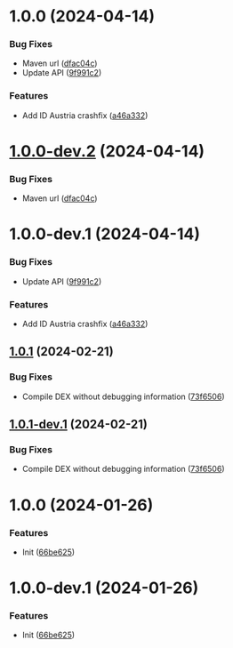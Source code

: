# 1.0.0 (2024-04-14)


### Bug Fixes

* Maven url ([dfac04c](https://github.com/1fexd/revanced-patches/commit/dfac04c91a0feb93b8570e0ea6b4c0fe93f012fa))
* Update API ([9f991c2](https://github.com/1fexd/revanced-patches/commit/9f991c22537207aff7e92eb9b95b22c71d7f371e))


### Features

* Add ID Austria crashfix ([a46a332](https://github.com/1fexd/revanced-patches/commit/a46a332da819dfb9153ef4048a843ce2aa266f3d))

# [1.0.0-dev.2](https://github.com/1fexd/revanced-patches/compare/v1.0.0-dev.1...v1.0.0-dev.2) (2024-04-14)


### Bug Fixes

* Maven url ([dfac04c](https://github.com/1fexd/revanced-patches/commit/dfac04c91a0feb93b8570e0ea6b4c0fe93f012fa))

# 1.0.0-dev.1 (2024-04-14)


### Bug Fixes

* Update API ([9f991c2](https://github.com/1fexd/revanced-patches/commit/9f991c22537207aff7e92eb9b95b22c71d7f371e))


### Features

* Add ID Austria crashfix ([a46a332](https://github.com/1fexd/revanced-patches/commit/a46a332da819dfb9153ef4048a843ce2aa266f3d))

## [1.0.1](https://github.com/ReVanced/revanced-patches-template/compare/v1.0.0...v1.0.1) (2024-02-21)


### Bug Fixes

* Compile DEX without debugging information ([73f6506](https://github.com/ReVanced/revanced-patches-template/commit/73f6506bccc01e5622a6e19bedcf6d54d3f701c7))

## [1.0.1-dev.1](https://github.com/ReVanced/revanced-patches-template/compare/v1.0.0...v1.0.1-dev.1) (2024-02-21)


### Bug Fixes

* Compile DEX without debugging information ([73f6506](https://github.com/ReVanced/revanced-patches-template/commit/73f6506bccc01e5622a6e19bedcf6d54d3f701c7))

# 1.0.0 (2024-01-26)


### Features

* Init ([66be625](https://github.com/ReVanced/revanced-patches-template/commit/66be625f25ee2d678dac62a5bf4daa631284f8f6))

# 1.0.0-dev.1 (2024-01-26)


### Features

* Init ([66be625](https://github.com/ReVanced/revanced-patches-template/commit/66be625f25ee2d678dac62a5bf4daa631284f8f6))
